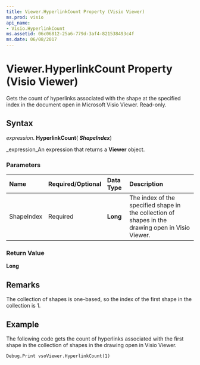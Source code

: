 ```yaml
---
title: Viewer.HyperlinkCount Property (Visio Viewer)
ms.prod: visio
api_name:
- Visio.HyperlinkCount
ms.assetid: 06c06812-25a6-779d-3af4-821538493c4f
ms.date: 06/08/2017
---
```



# Viewer.HyperlinkCount Property (Visio Viewer)

Gets the count of hyperlinks associated with the shape at the specified index in the document open in Microsoft Visio Viewer. Read-only.


## Syntax

 _expression_. **HyperlinkCount**( **_ShapeIndex_**)

 _expression_An expression that returns a  **Viewer** object.


### Parameters



|**Name**|**Required/Optional**|**Data Type**|**Description**|
|:-----|:-----|:-----|:-----|
|ShapeIndex|Required| **Long**|The index of the specified shape in the collection of shapes in the drawing open in Visio Viewer.|

### Return Value

 **Long**


## Remarks

The collection of shapes is one-based, so the index of the first shape in the collection is 1.


## Example

The following code gets the count of hyperlinks associated with the first shape in the collection of shapes in the drawing open in Visio Viewer.


```vb
Debug.Print vsoViewer.HyperlinkCount(1)
```


